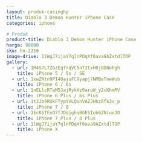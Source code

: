 ```yaml
---
layout: produk-casinghp
title: Diablo 3 Demon Hunter iPhone Case
categories: iphone

# Produk
product-title: Diablo 3 Demon Hunter iPhone Case
harga: 90000
sku: hn-2216
image-drive: 1lWgJ7ijaY7qlnPDqXf0ava9AZxtdlTOP
gallery:
  - url: 1M4S7L7ZbzEqTrqVC5nT2txH0jODNohgh
    title: iPhone 5 / 5s / SE
  - url: 1xwZRtn9PI40ajuFC9yapj7NMBeTnwWub
    title: iPhone 6 / 6s
  - url: 1nELlcRTaM5JajRykHz0aruW_y2cKhmRV
    title: iPhone 6 Plus / 6s Plus
  - url: 1tJJb9RUkFTypYVLQvnVAZJHbz8fk3v_p
    title: iPhone 7 / 8
  - url: 1EcK6TFnQ7fJDqjghqBGESIob6ZNiuoJO
    title: iPhone 7 Plus / 8 Plus
  - url: 1lWgJ7ijaY7qlnPDqXf0ava9AZxtdlTOP
    title: iPhone X
---
```

